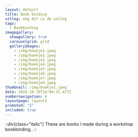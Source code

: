 ```yaml
---
layout: default
title: Book binding
uitleg: o﻿mg dit is de uitleg
tags:
  - Bookbinding
imagegallery:
  showgallery: true
  carouselgrid: grid
  galleryImages:
    - /img/boekje1.jpeg
    - /img/boekje2.jpeg
    - /img/boekje3.jpeg
    - /img/boekje4.jpeg
    - /img/boekje5.jpeg
    - /img/boekje6.jpeg
    - /img/boekje7.jpeg
    - /img/boekje8.jpeg
thumbnail: /img/boekje1.jpeg
date: 2024-10-10T14:04:11.477Z
numbernavigation: 4
layoutpage: layout2
promoted: "2"
included: true
---
```

::div{class="italic"}
These are books I made during a workshop bookbinding..
::

